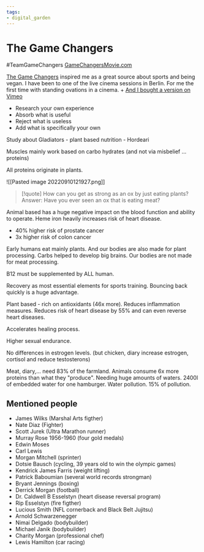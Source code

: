 ```yaml
---
tags: 
- digital_garden
---
```

# The Game Changers

#TeamGameChangers
[GameChangersMovie.com](https://gamechangersmovie.com/)

[The Game Changers](https://www.imdb.com/title/tt7455754/) inspired me as a great source about sports and being vegan. I have been to one of the live cinema sessions in Berlin. For me the first time with standing ovations in a cinema. 
	+ [And I bought a version on Vimeo](https://vimeo.com/ondemand/thegamechangers)

+ Research your own experience
+ Absorb what is useful
+ Reject what is useless
+ Add what is specifically your own

Study about Gladiators - plant based nutrition - Hordeari

Muscles mainly work based on carbo hydrates (and not via misbelief ... proteins)

All proteins originate in plants.

![[Pasted image 20220910121927.png]]

> [!quote]
> How can you get as strong as an ox by just eating plants?
> Answer: Have you ever seen an ox that is eating meat?

Animal based has a huge negative impact on the blood function and ability to operate. Heme iron heavily increases risk of heart disease.
+ 40% higher risk of prostate cancer
+ 3x higher risk of colon cancer

Early humans eat mainly plants. And our bodies are also made for plant processing. Carbs helped to develop big brains. Our bodies are not made for meat processing.

B12 must be supplemented by ALL human.

Recovery as most essential elements for sports training. Bouncing back quickly is a huge advantage.

Plant based - rich on antioxidants (46x more). Reduces inflammation measures. Reduces risk of heart disease by 55% and can even reverse heart diseases.

Accelerates healing process.

Higher sexual endurance.

No differences in estrogen levels. (but chicken, diary increase estrogen, cortisol and reduce testosterons)

Meat, diary,... need 83% of the farmland. Animals consume 6x more proteins than what they "produce". Needing huge amounts of waters. 2400l of embedded water for one hamburger. Water pollution. 15% of pollution. 

## Mentioned people
+ James Wilks (Marshal Arts figther)
+ Nate Diaz (Fighter)
+ Scott Jurek (Ultra Marathon runner)
+ Murray Rose 1956-1960 (four gold medals)
+ Edwin Moses
+ Carl Lewis
+ Morgan Mitchell (sprinter)
+ Dotsie Bausch (cycling, 39 years old to win the olympic games)
+ Kendrick James Farris (weight lifting)
+ Patrick Baboumian (several world records strongman)
+ Bryant Jennings (boxing)
+ Derrick Morgan (football)
+ Dr. Caldwell B Esselstyn (heart disease reversal program)
+ Rip Esselstyn (fire figther)
+ Lucious Smith (NFL cornerback and Black Belt Jujitsu)
+ Arnold Schwarzenegger
+ Nimai Delgado (bodybuilder)
+ Michael Janik (bodybuilder)
+ Charity Morgan (professional chef)
+ Lewis Hamilton (car racing)

